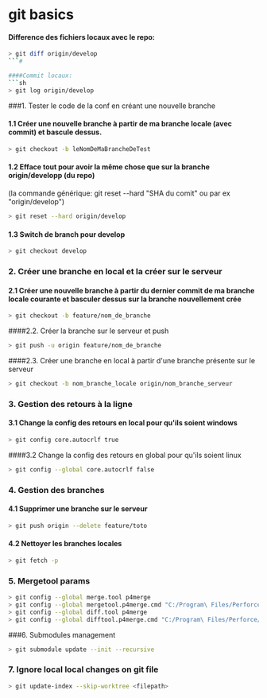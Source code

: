 # git basics

#### Difference des fichiers locaux avec le repo:
```sh
> git diff origin/develop
```#

####Commit locaux:
```sh
> git log origin/develop
```

###1. Tester le code de la conf en créant une nouvelle branche
#### 1.1 Créer une nouvelle branche à partir de ma branche locale (avec commit) et bascule dessus.
```sh
> git checkout -b leNomDeMaBrancheDeTest
```

#### 1.2 Efface tout pour avoir la même chose que sur la branche origin/developp (du repo)
(la commande générique: git reset --hard "SHA du comit" ou par ex "origin/develop")
```sh
> git reset --hard origin/develop
```

#### 1.3 Switch de branch pour develop
```sh
> git checkout develop
```
### 2. Créer une branche en local et la créer sur le serveur
#### 2.1 Créer une nouvelle branche à partir du dernier commit de ma branche locale courante et basculer dessus sur la branche nouvellement crée
```sh
> git checkout -b feature/nom_de_branche
```

####2.2. Créer la branche sur le serveur et push
```sh
> git push -u origin feature/nom_de_branche
```

####2.3. Créer une branche en local à partir d'une branche présente sur le serveur
```sh
> git checkout -b nom_branche_locale origin/nom_branche_serveur
```

### 3. Gestion des retours à la ligne
#### 3.1 Change la config des retours en local pour  qu'ils soient windows
```sh
> git config core.autocrlf true
```

####3.2 Change la config des retours en global pour  qu'ils soient linux
```sh
> git config --global core.autocrlf false
```

### 4. Gestion des branches
#### 4.1 Supprimer une branche sur le serveur
```sh
> git push origin --delete feature/toto
```

#### 4.2 Nettoyer les branches locales
```sh
> git fetch -p
```

### 5. Mergetool params
```sh
> git config --global merge.tool p4merge
> git config --global mergetool.p4merge.cmd "C:/Program\ Files/Perforce/p4merge.exe \"$BASE\" \"$LOCAL\" \"$REMOTE\" \"$MERGED\""
> git config --global diff.tool p4merge
> git config --global difftool.p4merge.cmd "C:/Program\ Files/Perforce/p4merge.exe \"$BASE\" \"$LOCAL\" \"$REMOTE\" \"$MERGED\""
```

###6. Submodules management
```sh
> git submodule update --init --recursive
```

### 7. Ignore local local changes on git file
```sh
> git update-index --skip-worktree <filepath>
```
